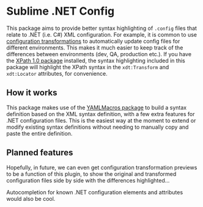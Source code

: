 # Sublime .NET Config

This package aims to provide better syntax highlighting of `.config` files that relate to .NET (i.e. C#) XML configuration.
For example, it is common to use [configuration transformations](https://msdn.microsoft.com/en-us/library/dd465326%28v=vs.110%29.aspx?f=255&MSPPError=-2147217396) to automatically update config files for different environments. This makes it much easier to keep track of the differences between environments (dev, QA, production etc.).
If you have the [XPath 1.0 package](https://packagecontrol.io/packages/xpath) installed, the syntax highlighting included in this package will highlight
the XPath syntax in the `xdt:Transform` and `xdt:Locator` attributes, for convenience.

## How it works

This package makes use of the [YAMLMacros package](https://packagecontrol.io/packages/YAMLMacros) to build a syntax definition based on the XML syntax definition, with a few extra features for .NET configuration files. This is the easiest way at the moment to extend or modify existing syntax definitions without needing to manually copy and paste the entire definition.

## Planned features

Hopefully, in future, we can even get configuration transformation previews to be a function of this plugin, to show the original and transformed configuration files side by side with the differences highlighted...

Autocompletion for known .NET configuration elements and attributes would also be cool.

